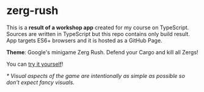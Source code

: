 # zerg-rush
This is a **result of a workshop app** created for my course on TypeScript. 
Sources are written in TypeScript but this repo contains only build result. 
App targets ES6+ browsers and it is hosted as a GitHub Page.

**Theme**: Google's minigame Zerg Rush. Defend your Cargo and kill all Zergs!

You can [try it yourself](https://ecl1ps.github.io/zerg-rush/)!

_* Visual aspects of the game are intentionally as simple as possible so don't expect fancy visuals._ 

